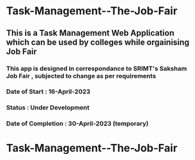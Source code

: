 # Task-Management--The-Job-Fair

## This is a Task Management Web Application which can be used by colleges while orgainising Job Fair 
### This app is designed in correspondance to SRIMT's Saksham Job Fair , subjected to change as per requirements

### Date of Start      : 16-April-2023
### Status             : Under Development
### Date of Completion : 30-April-2023 (temporary)

# Task-Management--The-Job-Fair

